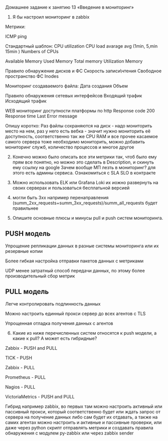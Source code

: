 Домашнее задание к занятию 13 «Введение в мониторинг»

1) Я бы настроил мониторинг в zabbix 

Метрики:

ICMP ping

Стандартный шаблон:
CPU utilization
CPU load avarage avg (1min, 5,min 15min )
Numbers of CPUs

Available Memory
Used Memory
Total memory
Utilization Memory

Правило обнаружение дисков и ФС
Скорость записи\чтения
Свободное пространство ФС
Inodes

Мониторинг создаваемого файла:
Дата создания
Объем

Правило обнаружения сетевых интерфейсов 
Входящий трафик
Исходящий трафик 

WEB мониторинг доступности платформы по http
Response code 200
Response time
Last Error message

Опишу коротко:
Раз файлы сохраняются на диск - надо мониторить место на нем, раз у него есть вебка - значит нужно мониторить её доступность, соответственно так же CPU RAM и все прочее касаемое самого сервера тоже необходимо мониторить, можно добавить мониторинг служб, количество процессов и многое другое

2) Конечно можно было описать все эти метрики так, чтоб было ему прям все понятно, но можно это сделать в Description, и скинуть ему ссылку на google
Зачем вообще МП лезть в мониторинг? для этого есть админы сервиса. Ознакомиться с SLA SLO в контракте 

3) Можно использовать ELK или Grafana Loki их иожно развернуть на своих серверах и пользоваться бесплатьной версией

4) могли быть 3хх например перенаправления (summ_2xx_requests+summ_3xx_requests)/summ_all_requests будет правильнее 

5) Опишите основные плюсы и минусы pull и push систем мониторинга.

## PUSH модель

Упрощение репликации данных в разные системы мониторинга или их резервные копии

Более гибкая настройка отправки пакетов данных с метриками

UDP менее затратный способ передачи данных, по этому более производительный сбор метрик

## PULL модель

Легче контролировать подлинность данных 

Можно настроить единный прокси сервер до всех агентов с TLS

Упрощенная отладка получения данных с агентов 

6) Какие из ниже перечисленных систем относятся к push модели, а какие к pull? А может есть гибридные?

Zabbix - PUSH and PULL

TICK  -  PUSH

Zabbix     - PULL

Prometheus - PULL

Nagios     - PULL

VictoriaMetrics - PUSH and PULL

Гибрид например zabbix, во первых там можно настроить активный или пассивный прокси, который соответственно будет или ждать запрос от сервера на получение данных либо сам будет их отдавать, а также на самих агентах можно настроить и активные и пассивные проверки, или даже через python скрипт отправлять метрики и создавать правила обнаружения с модулем py-zabbix или через zabbix sender 

